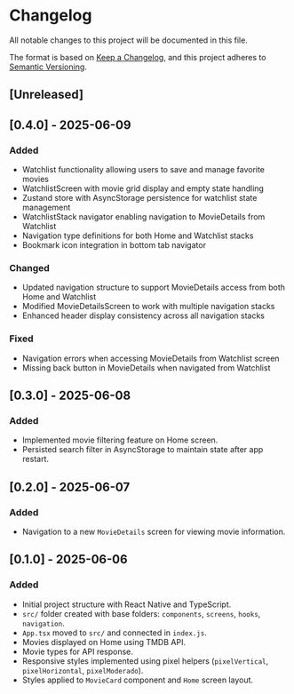 # Changelog

All notable changes to this project will be documented in this file.

The format is based on [Keep a Changelog](https://keepachangelog.com/en/1.0.0/),
and this project adheres to [Semantic Versioning](https://semver.org/spec/v2.0.0.html).

## [Unreleased]

## [0.4.0] - 2025-06-09
### Added
- Watchlist functionality allowing users to save and manage favorite movies
- WatchlistScreen with movie grid display and empty state handling
- Zustand store with AsyncStorage persistence for watchlist state management
- WatchlistStack navigator enabling navigation to MovieDetails from Watchlist
- Navigation type definitions for both Home and Watchlist stacks
- Bookmark icon integration in bottom tab navigator

### Changed
- Updated navigation structure to support MovieDetails access from both Home and Watchlist
- Modified MovieDetailsScreen to work with multiple navigation stacks
- Enhanced header display consistency across all navigation stacks

### Fixed
- Navigation errors when accessing MovieDetails from Watchlist screen
- Missing back button in MovieDetails when navigated from Watchlist

## [0.3.0] - 2025-06-08
### Added
- Implemented movie filtering feature on Home screen.
- Persisted search filter in AsyncStorage to maintain state after app restart.

## [0.2.0] - 2025-06-07
### Added
- Navigation to a new `MovieDetails` screen for viewing movie information.


## [0.1.0] - 2025-06-06
### Added
- Initial project structure with React Native and TypeScript.
- `src/` folder created with base folders: `components`, `screens`, `hooks`, `navigation`.
- `App.tsx` moved to `src/` and connected in `index.js`.
- Movies displayed on Home using TMDB API.
- Movie types for API response.
- Responsive styles implemented using pixel helpers (`pixelVertical`, `pixelHorizontal`, `pixelModerado`).
- Styles applied to `MovieCard` component and `Home` screen layout.